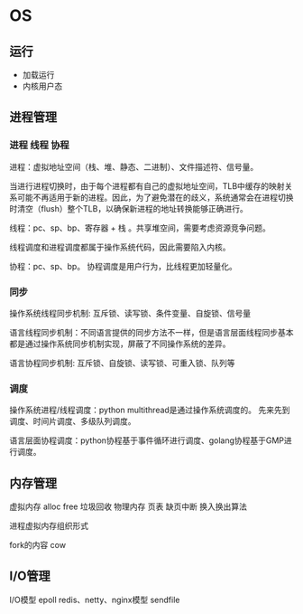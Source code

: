 # OS

## 运行

- 加载运行
- 内核用户态

## 进程管理

### 进程 线程 协程

进程：虚拟地址空间（栈、堆、静态、二进制）、文件描述符、信号量。

当进行进程切换时，由于每个进程都有自己的虚拟地址空间，TLB中缓存的映射关系可能不再适用于新的进程。因此，为了避免潜在的歧义，系统通常会在进程切换时清空（flush）整个TLB，以确保新进程的地址转换能够正确进行。


线程：pc、sp、bp、寄存器 + 栈 。共享堆空间，需要考虑资源竞争问题。

线程调度和进程调度都属于操作系统代码，因此需要陷入内核。


协程：pc、sp、bp。
协程调度是用户行为，比线程更加轻量化。

### 同步

操作系统线程同步机制: 互斥锁、读写锁、条件变量、自旋锁、信号量

语言线程同步机制：不同语言提供的同步方法不一样，但是语言层面线程同步基本都是通过操作系统同步机制实现，屏蔽了不同操作系统的差异。

语言协程同步机制: 互斥锁、自旋锁、读写锁、可重入锁、队列等


### 调度

操作系统进程/线程调度：python multithread是通过操作系统调度的。 先来先到调度、时间片调度、多级队列调度。

语言层面协程调度：python协程基于事件循环进行调度、golang协程基于GMP进行调度。

## 内存管理
虚拟内存 alloc free 垃圾回收
物理内存 页表 缺页中断 换入换出算法

进程虚拟内存组织形式

fork的内容 cow


## I/O管理

I/O模型 epoll redis、netty、nginx模型 sendfile
